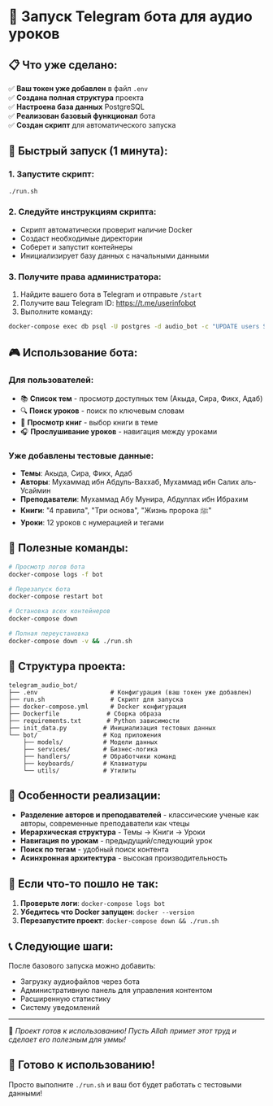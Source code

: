# 🚀 Запуск Telegram бота для аудио уроков

## 📋 Что уже сделано:

✅ **Ваш токен уже добавлен** в файл `.env`  
✅ **Создана полная структура** проекта  
✅ **Настроена база данных** PostgreSQL  
✅ **Реализован базовый функционал** бота  
✅ **Создан скрипт** для автоматического запуска  

## 🎯 Быстрый запуск (1 минута):

### 1. Запустите скрипт:
```bash
./run.sh
```

### 2. Следуйте инструкциям скрипта:
- Скрипт автоматически проверит наличие Docker
- Создаст необходимые директории
- Соберет и запустит контейнеры
- Инициализирует базу данных с начальными данными

### 3. Получите права администратора:
1. Найдите вашего бота в Telegram и отправьте `/start`
2. Получите ваш Telegram ID: https://t.me/userinfobot
3. Выполните команду:

```bash
docker-compose exec db psql -U postgres -d audio_bot -c "UPDATE users SET role_id = 1 WHERE telegram_id = ВАШ_TELEGRAM_ID;"
```

## 🎮 Использование бота:

### Для пользователей:
- 📚 **Список тем** - просмотр доступных тем (Акыда, Сира, Фикх, Адаб)
- 🔍 **Поиск уроков** - поиск по ключевым словам
- 📖 **Просмотр книг** - выбор книги в теме
- 🎧 **Прослушивание уроков** - навигация между уроками

### Уже добавлены тестовые данные:
- **Темы**: Акыда, Сира, Фикх, Адаб
- **Авторы**: Мухаммад ибн Абдуль-Ваххаб, Мухаммад ибн Салих аль-Усаймин
- **Преподаватели**: Мухаммад Абу Мунира, Абдуллах ибн Ибрахим
- **Книги**: "4 правила", "Три основа", "Жизнь пророка ﷺ"
- **Уроки**: 12 уроков с нумерацией и тегами

## 🔧 Полезные команды:

```bash
# Просмотр логов бота
docker-compose logs -f bot

# Перезапуск бота
docker-compose restart bot

# Остановка всех контейнеров
docker-compose down

# Полная переустановка
docker-compose down -v && ./run.sh
```

## 📁 Структура проекта:

```
telegram_audio_bot/
├── .env                    # Конфигурация (ваш токен уже добавлен)
├── run.sh                  # Скрипт для запуска
├── docker-compose.yml      # Docker конфигурация
├── Dockerfile             # Сборка образа
├── requirements.txt       # Python зависимости
├── init_data.py          # Инициализация тестовых данных
└── bot/                  # Код приложения
    ├── models/           # Модели данных
    ├── services/         # Бизнес-логика
    ├── handlers/         # Обработчики команд
    ├── keyboards/        # Клавиатуры
    └── utils/            # Утилиты
```

## 🎤 Особенности реализации:

- **Разделение авторов и преподавателей** - классические ученые как авторы, современные преподаватели как чтецы
- **Иерархическая структура** - Темы → Книги → Уроки
- **Навигация по урокам** - предыдущий/следующий урок
- **Поиск по тегам** - удобный поиск контента
- **Асинхронная архитектура** - высокая производительность

## 🐛 Если что-то пошло не так:

1. **Проверьте логи**: `docker-compose logs bot`
2. **Убедитесь что Docker запущен**: `docker --version`
3. **Перезапустите проект**: `docker-compose down && ./run.sh`

## 📞 Следующие шаги:

После базового запуска можно добавить:
- Загрузку аудиофайлов через бота
- Административную панель для управления контентом
- Расширенную статистику
- Систему уведомлений

---

🤲 *Проект готов к использованию! Пусть Allah примет этот труд и сделает его полезным для уммы!*

## 🎯 Готово к использованию!

Просто выполните `./run.sh` и ваш бот будет работать с тестовыми данными!